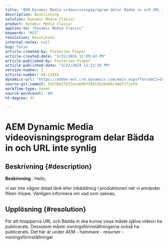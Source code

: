 ```yaml
---
title: "AEM Dynamic Media videovisningsprogram delar Bädda in och URL inte synlig"
description: Beskrivning
solution: Dynamic Media Classic
product: Dynamic Media Classic
applies-to: "Dynamic Media Classic"
keywords: "KCS"
resolution: Resolution
internal-notes: null
bug: false
article-created-by: PieterJan Pieper
article-created-date: "3/22/2024 12:09:42 PM"
article-published-by: PieterJan Pieper
article-published-date: "3/22/2024 12:13:39 PM"
version-number: 1
article-number: KA-23941
dynamics-url: "https://adobe-ent.crm.dynamics.com/main.aspx?forceUCI=1&pagetype=entityrecord&etn=knowledgearticle&id=c851a20d-45e8-ee11-904d-6045bd006295"
source-git-commit: 5d236b27b72dce696f50913b28d06c940f172ef0
workflow-type: tm+mt
source-wordcount: '89'
ht-degree: 3%

---
```


# AEM Dynamic Media videovisningsprogram delar Bädda in och URL inte synlig

## Beskrivning {#description}


<b>Beskrivning</b> : Hello,

vi ser inte någon delad länk eller inbäddning i produktionen när vi använder fliken Visare. Vänligen informera om vad som saknas,


## Upplösning {#resolution}


För att knapparna URL och Bädda in ska kunna visas måste själva videon ha publicerats. Dessutom måste visningsförinställningarna också ha publicerats. Det här är under AEM - hammare - resurser - visningsförinställningar
